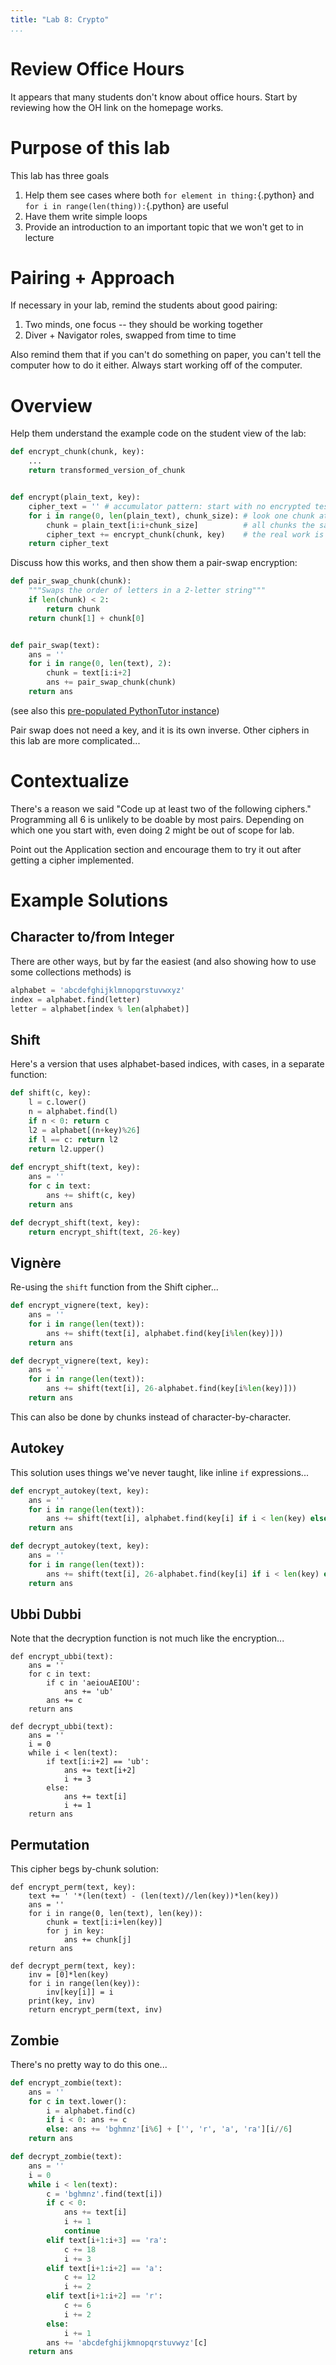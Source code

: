 ```yaml
---
title: "Lab 8: Crypto"
...
```



# Review Office Hours

It appears that many students don't know about office hours.
Start by reviewing how the OH link on the homepage works.


# Purpose of this lab

This lab has three goals

1.	Help them see cases where both `for element in thing:`{.python} and `for i in range(len(thing)):`{.python} are useful
2.	Have them write simple loops
3.	Provide an introduction to an important topic that we won't get to in lecture

# Pairing + Approach

If necessary in your lab, remind the students about good pairing:

1.	Two minds, one focus -- they should be working together
2.	Diver + Navigator roles, swapped from time to time

Also remind them that if you can't do something on paper, you can't tell the computer how to do it either.
Always start working off of the computer.

# Overview

Help them understand the example code on the student view of the lab:

````python
def encrypt_chunk(chunk, key):
    ...
    return transformed_version_of_chunk


def encrypt(plain_text, key):
    cipher_text = '' # accumulator pattern: start with no encrypted test
    for i in range(0, len(plain_text), chunk_size): # look one chunk at a time
        chunk = plain_text[i:i+chunk_size]          # all chunks the same size
        cipher_text += encrypt_chunk(chunk, key)    # the real work is in another function
    return cipher_text
````

Discuss how this works, and then show them a pair-swap encryption:

````python
def pair_swap_chunk(chunk):
    """Swaps the order of letters in a 2-letter string"""
    if len(chunk) < 2:
    	return chunk
    return chunk[1] + chunk[0]


def pair_swap(text):
    ans = ''
    for i in range(0, len(text), 2):
        chunk = text[i:i+2]
        ans += pair_swap_chunk(chunk)
    return ans
````

(see also this [pre-populated PythonTutor instance](https://goo.gl/VnwXGH))

Pair swap does not need a key, and it is its own inverse.
Other ciphers in this lab are more complicated...

# Contextualize

There's a reason we said "Code up at least two of the following ciphers."
Programming all 6 is unlikely to be doable by most pairs.
Depending on which one you start with, even doing 2 might be out of scope for lab.

Point out the Application section and encourage them to try it out after getting a cipher implemented.

# Example Solutions

## Character to/from Integer

There are other ways, but by far the easiest (and also showing how to use some collections methods) is

````python
alphabet = 'abcdefghijklmnopqrstuvwxyz'
index = alphabet.find(letter)
letter = alphabet[index % len(alphabet)]
````
## Shift

Here's a version that uses alphabet-based indices, with cases, in a separate function:

````python
def shift(c, key):
    l = c.lower()
    n = alphabet.find(l)
    if n < 0: return c
    l2 = alphabet[(n+key)%26]
    if l == c: return l2
    return l2.upper()
    
def encrypt_shift(text, key):
    ans = ''
    for c in text:
        ans += shift(c, key)
    return ans

def decrypt_shift(text, key):
    return encrypt_shift(text, 26-key)
````


## Vignère

Re-using the `shift` function from the Shift cipher...

````python
def encrypt_vignere(text, key):
    ans = ''
    for i in range(len(text)):
        ans += shift(text[i], alphabet.find(key[i%len(key)]))
    return ans

def decrypt_vignere(text, key):
    ans = ''
    for i in range(len(text)):
        ans += shift(text[i], 26-alphabet.find(key[i%len(key)]))
    return ans
````

This can also be done by chunks instead of character-by-character.

## Autokey

This solution uses things we've never taught, like inline `if` expressions...

````python
def encrypt_autokey(text, key):
    ans = ''
    for i in range(len(text)):
        ans += shift(text[i], alphabet.find(key[i] if i < len(key) else text[i-len(key)]))
    return ans

def decrypt_autokey(text, key):
    ans = ''
    for i in range(len(text)):
        ans += shift(text[i], 26-alphabet.find(key[i] if i < len(key) else ans[i-len(key)]))
    return ans
````

## Ubbi Dubbi

Note that the decryption function is not much like the encryption...

````
def encrypt_ubbi(text):
    ans = ''
    for c in text:
        if c in 'aeiouAEIOU':
            ans += 'ub'
        ans += c
    return ans

def decrypt_ubbi(text):
    ans = ''
    i = 0
    while i < len(text):
        if text[i:i+2] == 'ub':
            ans += text[i+2]
            i += 3
        else:
            ans += text[i]
            i += 1
    return ans
````


## Permutation

This cipher begs by-chunk solution:

````
def encrypt_perm(text, key):
    text += ' '*(len(text) - (len(text)//len(key))*len(key))
    ans = ''
    for i in range(0, len(text), len(key)):
        chunk = text[i:i+len(key)]
        for j in key:
            ans += chunk[j]
    return ans

def decrypt_perm(text, key):
    inv = [0]*len(key)
    for i in range(len(key)):
        inv[key[i]] = i
    print(key, inv)
    return encrypt_perm(text, inv)
````

## Zombie

There's no pretty way to do this one...

````python
def encrypt_zombie(text):
    ans = ''
    for c in text.lower():
        i = alphabet.find(c)
        if i < 0: ans += c
        else: ans += 'bghmnz'[i%6] + ['', 'r', 'a', 'ra'][i//6]
    return ans

def decrypt_zombie(text):
    ans = ''
    i = 0
    while i < len(text):
        c = 'bghmnz'.find(text[i])
        if c < 0:
            ans += text[i]
            i += 1
            continue
        elif text[i+1:i+3] == 'ra': 
            c += 18
            i += 3
        elif text[i+1:i+2] == 'a': 
            c += 12
            i += 2
        elif text[i+1:i+2] == 'r': 
            c += 6
            i += 2
        else: 
            i += 1
        ans += 'abcdefghijkmnopqrstuvwyz'[c]
    return ans
````
